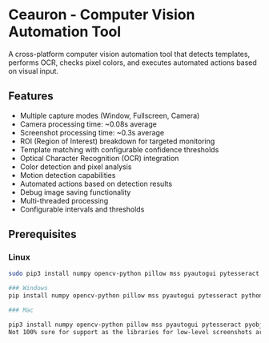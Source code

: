 # Ceauron - Computer Vision Automation Tool

A cross-platform computer vision automation tool that detects templates, performs OCR, checks pixel colors, and executes automated actions based on visual input.

## Features

- Multiple capture modes (Window, Fullscreen, Camera)
 - Camera processing time: ~0.08s average
 - Screenshot processing time: ~0.3s average
- ROI (Region of Interest) breakdown for targeted monitoring
- Template matching with configurable confidence thresholds
- Optical Character Recognition (OCR) integration
- Color detection and pixel analysis
- Motion detection capabilities
- Automated actions based on detection results
- Debug image saving functionality
- Multi-threaded processing
- Configurable intervals and thresholds

## Prerequisites

### Linux
```bash
sudo pip3 install numpy opencv-python pillow mss pyautogui pytesseract wmctrl

### Windows
pip install numpy opencv-python pillow mss pyautogui pytesseract python-win32

### Mac

pip3 install numpy opencv-python pillow mss pyautogui pytesseract pyobjc-framework-Quartz
Not 100% sure for support as the libraries for low-level screenshots are dependant on distribution year of model. 
